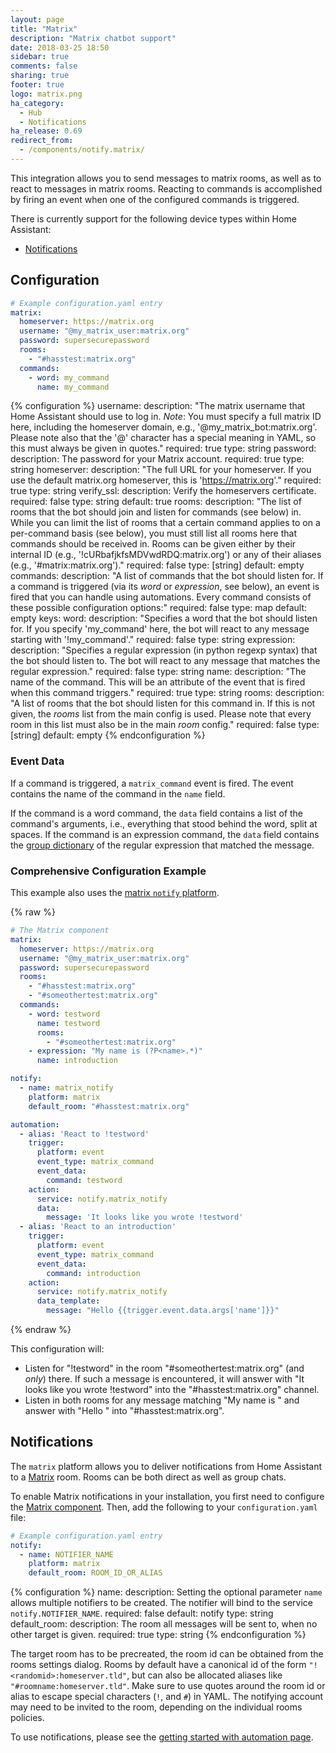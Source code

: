 ```yaml
---
layout: page
title: "Matrix"
description: "Matrix chatbot support"
date: 2018-03-25 18:50
sidebar: true
comments: false
sharing: true
footer: true
logo: matrix.png
ha_category:
  - Hub
  - Notifications
ha_release: 0.69
redirect_from:
  - /components/notify.matrix/
---
```


This integration allows you to send messages to matrix rooms, as well as to react to messages in matrix rooms. Reacting to commands is accomplished by firing an event when one of the configured commands is triggered.

There is currently support for the following device types within Home Assistant:

- [Notifications](#notifications)

## Configuration

```yaml
# Example configuration.yaml entry
matrix:
  homeserver: https://matrix.org
  username: "@my_matrix_user:matrix.org"
  password: supersecurepassword
  rooms:
    - "#hasstest:matrix.org"
  commands:
    - word: my_command
      name: my_command
```

{% configuration %}
username:
  description: "The matrix username that Home Assistant should use to log in. *Note*: You must specify a full matrix ID here, including the homeserver domain, e.g., '@my_matrix_bot:matrix.org'. Please note also that the '@' character has a special meaning in YAML, so this must always be given in quotes."
  required: true
  type: string
password:
  description: The password for your Matrix account.
  required: true
  type: string
homeserver:
  description: "The full URL for your homeserver. If you use the default matrix.org homeserver, this is 'https://matrix.org'."
  required: true
  type: string
verify_ssl:
  description: Verify the homeservers certificate.
  required: false
  type: string
  default: true
rooms:
  description: "The list of rooms that the bot should join and listen for commands (see below) in. While you can limit the list of rooms that a certain command applies to on a per-command basis (see below), you must still list all rooms here that commands should be received in. Rooms can be given either by their internal ID (e.g., '!cURbafjkfsMDVwdRDQ:matrix.org') or any of their aliases (e.g., '#matrix:matrix.org')."
  required: false
  type: [string]
  default: empty
commands:
  description: "A list of commands that the bot should listen for. If a command is triggered (via its *word* or *expression*, see below), an event is fired that you can handle using automations. Every command consists of these possible configuration options:"
  required: false
  type: map
  default: empty
  keys:
    word:
      description: "Specifies a word that the bot should listen for. If you specify 'my_command' here, the bot will react to any message starting with '!my_command'."
      required: false
      type: string
    expression:
      description: "Specifies a regular expression (in python regexp syntax) that the bot should listen to. The bot will react to any message that matches the regular expression."
      required: false
      type: string
    name:
      description: "The name of the command. This will be an attribute of the event that is fired when this command triggers."
      required: true
      type: string
    rooms:
      description: "A list of rooms that the bot should listen for this command in. If this is not given, the *rooms* list from the main config is used. Please note that every room in this list must also be in the main *room* config."
      required: false
      type: [string]
      default: empty
{% endconfiguration %}

### Event Data

If a command is triggered, a `matrix_command` event is fired. The event contains the name of the command in the `name` field.

If the command is a word command, the `data` field contains a list of the command's arguments, i.e., everything that stood behind the word, split at spaces. If the command is an expression command, the `data` field contains the [group dictionary](https://docs.python.org/3.6/library/re.html?highlight=re#re.match.groupdict) of the regular expression that matched the message.

### Comprehensive Configuration Example

This example also uses the [matrix `notify` platform](#notifications).

{% raw %}
```yaml
# The Matrix component
matrix:
  homeserver: https://matrix.org
  username: "@my_matrix_user:matrix.org"
  password: supersecurepassword
  rooms:
    - "#hasstest:matrix.org"
    - "#someothertest:matrix.org"
  commands:
    - word: testword
      name: testword
      rooms:
        - "#someothertest:matrix.org"
    - expression: "My name is (?P<name>.*)"
      name: introduction

notify:
  - name: matrix_notify
    platform: matrix
    default_room: "#hasstest:matrix.org"

automation:
  - alias: 'React to !testword'
    trigger:
      platform: event
      event_type: matrix_command
      event_data:
        command: testword
    action:
      service: notify.matrix_notify
      data:
        message: 'It looks like you wrote !testword'
  - alias: 'React to an introduction'
    trigger:
      platform: event
      event_type: matrix_command
      event_data:
        command: introduction
    action:
      service: notify.matrix_notify
      data_template:
        message: "Hello {{trigger.event.data.args['name']}}"
```
{% endraw %}

This configuration will:

- Listen for "!testword" in the room "#someothertest:matrix.org" (and *only*) there. If such a message is encountered, it will answer with "It looks like you wrote !testword" into the "#hasstest:matrix.org" channel.
- Listen in both rooms for any message matching "My name is <any string>" and answer with "Hello <the string>" into "#hasstest:matrix.org".

## Notifications

The `matrix` platform allows you to deliver notifications from Home Assistant to a [Matrix](http://matrix.org) room. Rooms can be both direct as well as group chats.

To enable Matrix notifications in your installation, you first need to configure the [Matrix component](#configuration). Then, add the following to your `configuration.yaml` file:

```yaml
# Example configuration.yaml entry
notify:
  - name: NOTIFIER_NAME
    platform: matrix
    default_room: ROOM_ID_OR_ALIAS
```

{% configuration %}
name:
  description: Setting the optional parameter `name` allows multiple notifiers to be created. The notifier will bind to the service `notify.NOTIFIER_NAME`.
  required: false
  default: notify
  type: string
default_room:
  description: The room all messages will be sent to, when no other target is given.
  required: true
  type: string
{% endconfiguration %}

The target room has to be precreated, the room id can be obtained from the rooms settings dialog. Rooms by default have a canonical id of the form `"!<randomid>:homeserver.tld"`, but can also be allocated aliases like `"#roomname:homeserver.tld"`. Make sure to use quotes around the room id or alias to escape special characters (`!`, and `#`) in YAML. The notifying account may need to be invited to the room, depending on the individual rooms policies.

To use notifications, please see the [getting started with automation page](/getting-started/automation/).